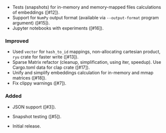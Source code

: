 - Tests (snapshots) for in-memory and memory-mapped files calculations of embeddings ([#12]).
- Support for `NumPy` output format (available via `--output-format` program argument) ([#15]).
- Jupyter notebooks with experiments ([#16]).

### Improved
- Used `vector` for `hash_to_id` mappings, non-allocating cartesian product, `ryu` crate for faster write ([#13]).
- Sparse Matrix refactor (cleanup, simplification, using iter, speedup). Use Cargo.toml data for clap crate ([#17]).
- Unify and simplify embeddings calculation for in-memory and mmap matrices ([#18]).
- Fix clippy warnings ([#7]).

### Added
- JSON support ([#3]).
- Snapshot testing ([#5]).


- Initial release.

